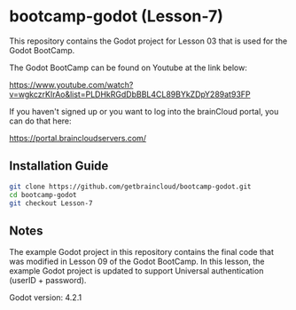 # bootcamp-godot (Lesson-7)

This repository contains the Godot project for Lesson 03 that is used for the Godot BootCamp.

The Godot BootCamp can be found on Youtube at the link below:

https://www.youtube.com/watch?v=wgkczrKIrAo&list=PLDHkRGdDbBBL4CL89BYkZDpY289at93FP


If you haven't signed up or you want to log into the brainCloud portal, you can do that here:

https://portal.braincloudservers.com/


## Installation Guide

```bash
git clone https://github.com/getbraincloud/bootcamp-godot.git
cd bootcamp-godot
git checkout Lesson-7
```

## Notes

The example Godot project in this repository contains the final code that was modified in Lesson 09 of the Godot BootCamp. In this lesson, the example Godot project is updated to support Universal authentication (userID + password).

Godot version: 4.2.1
